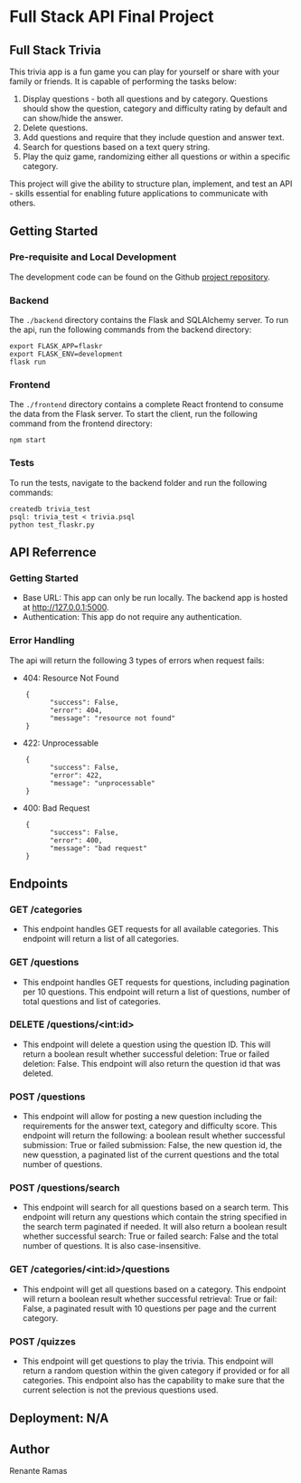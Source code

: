 # Full Stack API Final Project

## Full Stack Trivia

This trivia app is a fun game you can play for yourself or share with your family or friends.  It is capable of performing the tasks below:

1) Display questions - both all questions and by category. Questions should show the question, category and difficulty rating by default and can show/hide the answer. 
2) Delete questions.
3) Add questions and require that they include question and answer text.
4) Search for questions based on a text query string.
5) Play the quiz game, randomizing either all questions or within a specific category. 

This project will give the ability to structure plan, implement, and test an API - skills essential for enabling future applications to communicate with others. 

## Getting Started

### Pre-requisite and Local Development

The development code can be found on the Github [project repository](https://github.com/opcreek/FSND/tree/master/projects/02_trivia_api/starter).

### Backend

The `./backend` directory contains the Flask and SQLAlchemy server.  To run the api, run the following commands from the backend directory:

```
export FLASK_APP=flaskr
export FLASK_ENV=development
flask run
```

### Frontend

The `./frontend` directory contains a complete React frontend to consume the data from the Flask server.  To start the client, run the following command from the frontend directory:

```
npm start
```

### Tests

To run the tests, navigate to the backend folder and run the following commands:

```
createdb trivia_test
psql: trivia_test < trivia.psql
python test_flaskr.py
```

## API Referrence

### Getting Started

- Base URL: This app can only be run locally.  The backend app is hosted at http://127.0.0.1:5000.
- Authentication: This app do not require any authentication.

### Error Handling

The api will return the following 3 types of errors when request fails:

- 404: Resource Not Found
```
    {
          "success": False,
          "error": 404,
          "message": "resource not found"
    }
```

- 422: Unprocessable
```
    {
          "success": False,
          "error": 422,
          "message": "unprocessable"
    }
```

- 400: Bad Request
```
    {
          "success": False,
          "error": 400,
          "message": "bad request"
    }
```

## Endpoints

### GET /categories

- This endpoint handles GET requests for all available categories.  This endpoint will return a list of all categories.

### GET /questions

- This endpoint handles GET requests for questions, including pagination per 10 questions.  This endpoint will return a list of questions, number of total questions and list of categories.


### DELETE /questions/\<int:id>

- This endpoint will delete a question using the question ID.  This will return a boolean result whether successful deletion: True or failed deletion: False.  This endpoint will also return the question id that was deleted.

### POST /questions

- This endpoint will allow for posting a new question including the requirements for the answer text, category and difficulty score.  This endpoint will return the following: a boolean result whether successful submission: True or failed submission: False, the new question id, the new quesstion, a paginated list of the current questions and the total number of questions.

### POST /questions/search

- This endpoint will search for all questions based on a search term.  This endpoint will return any questions which contain the string specified in the search term paginated if needed.  It will also return a boolean result whether successful search: True or failed search: False and the total number of questions.  It is also case-insensitive.

### GET /categories/\<int:id>/questions

- This endpoint will get all questions based on a category.  This endpoint will return a boolean result whether successful retrieval: True or fail: False,  a paginated result with 10 questions per page and the current category.

### POST /quizzes

- This endpoint will get questions to play the trivia.  This endpoint will return a random question within the given category if provided or for all categories.  This endpoint also has the capability to make sure that the current selection is not the previous questions used.


## Deployment: N/A

## Author

Renante Ramas

